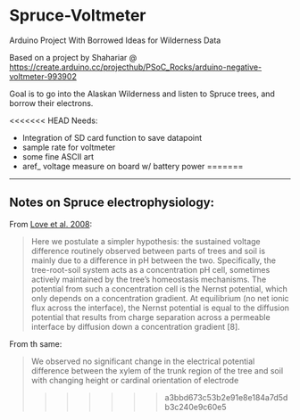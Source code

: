 # Spruce-Voltmeter
Arduino Project With Borrowed Ideas for Wilderness Data

Based on a project by Shahariar @ https://create.arduino.cc/projecthub/PSoC_Rocks/arduino-negative-voltmeter-993902

Goal is to go into the Alaskan Wilderness and listen to Spruce trees, and borrow their electrons.

<<<<<<< HEAD
Needs:
* Integration of SD card function to save datapoint
* sample rate for voltmeter
* some fine ASCII art
* aref_ voltage measure on board w/ battery power
=======
----

## Notes on Spruce electrophysiology:

From [Love et al. 2008](https://journals.plos.org/plosone/article/file?id=10.1371/journal.pone.0002963&type=printable):
>Here we postulate a simpler hypothesis: the sustained voltage difference routinely observed between parts of trees and soil is mainly due to a difference in pH between the two. Specifically, the tree-root-soil system acts as a concentration pH cell, sometimes actively maintained by the tree’s homeostasis mechanisms. The potential from such a concentration cell is the Nernst potential, which only depends on a concentration gradient. At equilibrium (no net ionic flux across the interface), the Nernst potential is equal to the diffusion potential that results from charge separation across a permeable interface by diffusion down a concentration gradient [8].

From th same:
>We observed no significant change in the electrical potential difference between the xylem of the trunk region of the tree and soil with changing height or cardinal orientation of electrode 
>>>>>>> a3bbd673c53b2e91e8e184a7d5db3c240e9c60e5
